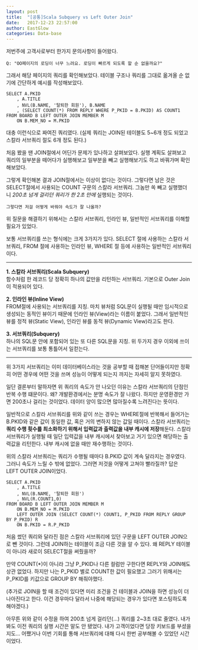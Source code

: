 ```yaml
---
layout: post
title:  "[공통]Scala Subquery vs Left Outer Join"
date:   2017-12-23 22:57:00
author: EastGlow
categories: Data-base
---
```


저번주에 고객사로부터 한가지 문의사항이 들어왔다.

`Q: "OO페이지의 로딩이 너무 느려요. 로딩이 빠르게 되도록 할 순 없을까요?"`

그래서 해당 페이지의 쿼리를 확인해보았다. 테이블 구조나 쿼리를 그대로 옮겨올 순 없기에 간단하게 예시를 작성해보았다.

~~~
SELECT A.PKID
	, A.TITLE
    , NVL(B.NAME, '탈퇴한 회원'), B.NAME
    , (SELECT COUNT(*) FROM REPLY WHERE P_PKID = B.PKID) AS COUNT1
FROM BOARD B LEFT OUTER JOIN MEMBER M
	ON B.MEM_NO = M.PKID
~~~

대충 이런식으로 짜여진 쿼리였다. (실제 쿼리는 JOIN된 테이블도 5~6개 정도 되었고 스칼라 서브쿼리 절도 6개 정도 된다.)

처음 봤을 땐 JOIN절에서 어딘가 문제가 있나하고 살펴보았다. 실행 계획도 살펴보고 쿼리의 일부분을 떼어다가 실행해보고 일부분을 빼고 실행해보기도 하고 바꿔가며 확인해보았다.

그렇게 확인해본 결과 JOIN절에서는 이상이 없다는 것이다. 그렇다면 남은 것은 SELECT절에서 사용되는 COUNT 구문의 스칼라 서브쿼리. 그놈만 쏙 빼고 실행했더니 *200초 넘게 걸리던 쿼리가 한 2초 만에* 실행되는 것이다.

`그렇다면 저걸 어떻게 바꿔야 속도가 잘 나올까?`

위 질문을 해결하기 위해서는 스칼라 서브쿼리, 인라인 뷰, 일반적인 서브쿼리를 이해할 필요가 있었다.

보통 서브쿼리를 쓰는 형식에는 크게 3가지가 있다. SELECT 절에 사용하는 스칼라 서브쿼리, FROM 절에 사용하는 인라인 뷰, WHERE 절 등에 사용하는 일반적인 서브쿼리이다.

_ _ _

**1. 스칼라 서브쿼리(Scala Subquery)**  
함수처럼 한 레코드 당 정확히 하나의 값만을 리턴하는 서브쿼리. 기본으로 Outer Join이 적용되어 있다.

**2. 인라인 뷰(Inline View)**  
FROM절에 사용되는 서브쿼리를 지칭. 마치 뷰처럼 SQL문이 실행될 때만 임시적으로 생성되는 동적인 뷰이기 때문에 인라인 뷰(View)라는 이름이 붙었다. 그래서 일반적인 뷰를 정적 뷰(Static View), 인라인 뷰를 동적 뷰(Dynamic View)라고도 한다.

**3. 서브쿼리(Subquery)**  
하나의 SQL문 안에 포함되어 있는 또 다른 SQL문을 지칭. 위 두가지 경우 이외에 쓰이는 서브쿼리를 보통 통틀어서 일컫는다.

_ _ _

위 3가지 서브쿼리는 이미 데이터베이스라는 것을 공부할 때 접해본 단어들이지만 정확히 어떤 경우에 어떤 것을 쓰며 성능이 어떻게 되는지 까지는 자세히 알지 못하였다.

일단 결론부터 말하자면 위 쿼리의 속도가 안 나오던 이유는 스칼라 서브쿼리의 단점인 반복 수행 떄문이다. 왜? 개발환경에서는 분명 속도가 잘 나왔다. 하지만 운영환경만 가면 200초나 걸리는 것이었다. 데이터 양이 많으면 많아질수록 느려진다는 뜻이다.

일반적으로 스칼라 서브쿼리를 위와 같이 쓰는 경우는 WHERE절에 반복해서 들어가는 B.PKID와 같은 값이 동일한 값, 혹은 거의 변하지 않는 값일 때이다. 스칼라 서브쿼리는 **쿼리 수행 횟수를 최소화하기 위해서 입력값과 출력값을 내부 캐시에 저장**해둔다. 스칼라 서브쿼리가 실행될 때 일단 입력값을 내부 캐시에서 찾아보고 거기 있으면 해당하는 출력값을 리턴한다. 내부 캐시에 없을 때만 재수행하는 것이다.

위의 스칼라 서브쿼리는 쿼리가 수행될 때마다 B.PKID 값이 계속 달라지는 경우였다. 그러니 속도가 느릴 수 밖에 없었다. 그러면 저것을 어떻게 고쳐야 빨라질까? 답은 LEFT OUTER JOIN이었다.

~~~
SELECT A.PKID
	, A.TITLE
    , NVL(B.NAME, '탈퇴한 회원')
    , NVL(R.COUNT1,0)
FROM BOARD B LEFT OUTER JOIN MEMBER M
	ON B.MEM_NO = M.PKID
    LEFT OUTER JOIN (SELECT COUNT(*) COUNT1, P_PKID FROM REPLY GROUP BY P_PKID) R
    ON B.PKID = R.P_PKID
~~~

처음 썼던 쿼리와 달라진 점은 스칼라 서브쿼리에 있던 구문을 LEFT OUTER JOIN으로 뺀 것이다. 그런데 JOIN하는 테이블이 조금 다른 것을 알 수 있다. 왜 REPLY 테이블이 아니라 새로이 SELECT절을 써줬을까?

만약 COUNT(*)이 아니라 그냥 P_PKID나 다른 컬럼만 구한다면 REPLY와 JOIN해도 상관 없었다. 하지만 나는 P_PKID 별로 COUNT한 값이 필요했고 그러기 위해서는 P_PKID를 키값으로 GROUP BY 해줘야했다.

(추가로 JOIN을 할 때 조건이 있다면 미리 조건을 건 테이블과 JOIN을 하면 성능이 더 나아진다고 한다. 이건 경우마다 달라서 나중에 해당되는 경우가 있다면 포스팅하도록 해야겠다.)

아무튼 위와 같이 수정을 하여 200초 넘게 걸리던(...) 쿼리를 2~3초 대로 줄였다. 내가 봐도 이전 쿼리의 실행 시간은 말도 안 됐었다. 내가 고객이었다면 당장 키보드를 부셨을지도... 어쨌거나 이번 기회를 통해 서브쿼리에 대해 다시 한번 공부해볼 수 있었던 시간이었다.
